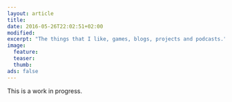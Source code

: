 ```yaml
---
layout: article
title: 
date: 2016-05-26T22:02:51+02:00
modified:
excerpt: "The things that I like, games, blogs, projects and podcasts."
image:
  feature: 
  teaser:
  thumb:
ads: false
---
```


This is a work in progress.